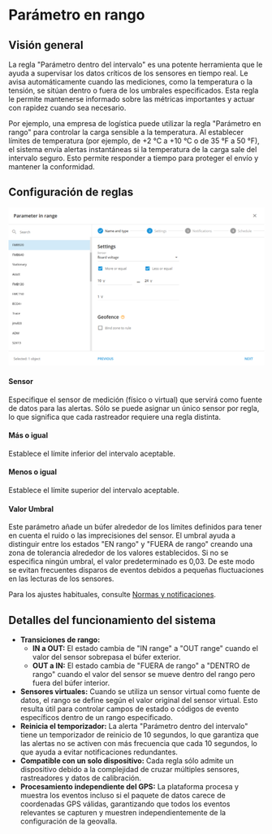 # Parámetro en rango

## Visión general

La regla "Parámetro dentro del intervalo" es una potente herramienta que le ayuda a supervisar los datos críticos de los sensores en tiempo real. Le avisa automáticamente cuando las mediciones, como la temperatura o la tensión, se sitúan dentro o fuera de los umbrales especificados. Esta regla le permite mantenerse informado sobre las métricas importantes y actuar con rapidez cuando sea necesario.

Por ejemplo, una empresa de logística puede utilizar la regla "Parámetro en rango" para controlar la carga sensible a la temperatura. Al establecer límites de temperatura (por ejemplo, de +2 °C a +10 °C o de 35 °F a 50 °F), el sistema envía alertas instantáneas si la temperatura de la carga sale del intervalo seguro. Esto permite responder a tiempo para proteger el envío y mantener la conformidad.

## Configuración de reglas

![image-20240814-031415.png](attachments/image-20240814-031415.png)

#### Sensor

Especifique el sensor de medición (físico o virtual) que servirá como fuente de datos para las alertas. Sólo se puede asignar un único sensor por regla, lo que significa que cada rastreador requiere una regla distinta.

#### Más o igual

Establece el límite inferior del intervalo aceptable.

#### Menos o igual

Establece el límite superior del intervalo aceptable.

#### Valor Umbral

Este parámetro añade un búfer alrededor de los límites definidos para tener en cuenta el ruido o las imprecisiones del sensor. El umbral ayuda a distinguir entre los estados "EN rango" y "FUERA de rango" creando una zona de tolerancia alrededor de los valores establecidos. Si no se especifica ningún umbral, el valor predeterminado es 0,03. De este modo se evitan frecuentes disparos de eventos debidos a pequeñas fluctuaciones en las lecturas de los sensores.

Para los ajustes habituales, consulte [Normas y notificaciones](../).

## Detalles del funcionamiento del sistema

* **Transiciones de rango:**
  * **IN a OUT:** El estado cambia de "IN range" a "OUT range" cuando el valor del sensor sobrepasa el búfer exterior.
  * **OUT a IN:** El estado cambia de "FUERA de rango" a "DENTRO de rango" cuando el valor del sensor se mueve dentro del rango pero fuera del búfer interior.
* **Sensores virtuales:** Cuando se utiliza un sensor virtual como fuente de datos, el rango se define según el valor original del sensor virtual. Esto resulta útil para controlar campos de estado o códigos de evento específicos dentro de un rango especificado.
* **Reinicia el temporizador:** La alerta "Parámetro dentro del intervalo" tiene un temporizador de reinicio de 10 segundos, lo que garantiza que las alertas no se activen con más frecuencia que cada 10 segundos, lo que ayuda a evitar notificaciones redundantes.
* **Compatible con un solo dispositivo:** Cada regla sólo admite un dispositivo debido a la complejidad de cruzar múltiples sensores, rastreadores y datos de calibración.
* **Procesamiento independiente del GPS:** La plataforma procesa y muestra los eventos incluso si el paquete de datos carece de coordenadas GPS válidas, garantizando que todos los eventos relevantes se capturen y muestren independientemente de la configuración de la geovalla.
